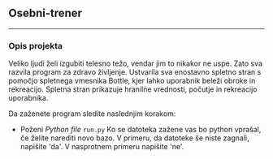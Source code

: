 ## Osebni-trener
___
### Opis projekta

Veliko ljudi želi izgubiti telesno težo, vendar jim to nikakor ne uspe. Zato sva razvila program za zdravo življenje. Ustvarila sva enostavno spletno stran s pomočjo spletnega vmesnika Bottle, kjer lahko uporabnik beleži obroke in rekreacijo. Spletna stran prikazuje hranilne vrednosti, počutje in rekreacijo uporabnika.

Da zaženete program sledite naslednjim korakom:
- Poženi <i>Python file</i> <code>run.py</code>
Ko se datoteka zažene vas bo python vprašal, če želite narediti novo bazo. V primeru, da datoteke še niste zagnali, napišite 'da'. V nasprotnem primeru napišite 'ne'.
